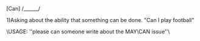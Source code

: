 [Can] /______/

1)Asking about the ability that something can be done. "Can I play football"

\\USAGE: ''please can someone write about the MAY\CAN issue''\\